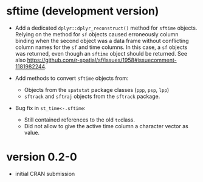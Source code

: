 # sftime (development version)

* Add a dedicated `dplyr::dplyr_reconstruct()` method for `sftime` objects. 
Relying on the method for `sf` objects caused erroneously column binding when the second object was a data frame without conflicting column names for the `sf` and time columns. In this case, a `sf` objects was returned, even though an `sftime` object should be returned. See also https://github.com/r-spatial/sf/issues/1958#issuecomment-1181982244.


* Add methods to convert `sftime` objects from:
  + Objects from the `spatstat` package classes (`ppp`, `psp`, `lpp`)
  + `sftrack` and `sftraj` objects from the `sftrack` package.

* Bug fix in `st_time<-.sftime`:  
  + Still contained references to the old `tc`class.
  + Did not allow to give the active time column a character vector as value.

# version 0.2-0

* initial CRAN submission
